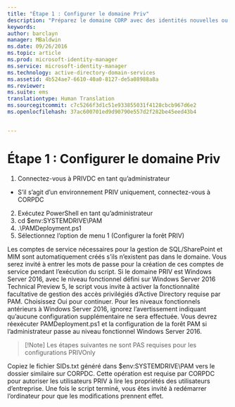 ```yaml
---
title: "Étape 1 : Configurer le domaine Priv"
description: "Préparez le domaine CORP avec des identités nouvelles ou existantes à gérer avec Privileged Identity Manager à l’aide de scripts"
keywords: 
author: barclayn
manager: MBaldwin
ms.date: 09/26/2016
ms.topic: article
ms.prod: microsoft-identity-manager
ms.service: microsoft-identity-manager
ms.technology: active-directory-domain-services
ms.assetid: 4b524ae7-6610-40a0-8127-de5a08988a8a
ms.reviewer: 
ms.suite: ems
translationtype: Human Translation
ms.sourcegitcommit: c7c5266f3d1c51e933855031f4128cbcb967d6e2
ms.openlocfilehash: 37ac600701ed9d90790e557d2f282be45eed43b4


---
```

# Étape 1 : Configurer le domaine Priv

1. Connectez-vous à PRIVDC en tant qu’administrateur
  * S’il s’agit d’un environnement PRIV uniquement, connectez-vous à CORPDC
2. Exécutez PowerShell en tant qu’administrateur
3. cd $env:SYSTEMDRIVE\PAM
4. .\PAMDeployment.ps1
5. Sélectionnez l’option de menu 1 (Configurer la forêt PRIV)


Les comptes de service nécessaires pour la gestion de SQL/SharePoint et MIM sont automatiquement créés s’ils n’existent pas dans le domaine. Vous serez invité à entrer les mots de passe pour la création de ces comptes de service pendant l’exécution du script.
Si le domaine PRIV est Windows Server 2016, avec le niveau fonctionnel défini sur Windows Server 2016 Technical Preview 5, le script vous invite à activer la fonctionnalité facultative de gestion des accès privilégiés d’Active Directory requise par PAM. Choisissez Oui pour continuer.
Pour les niveaux fonctionnels antérieurs à Windows Server 2016, ignorez l’avertissement indiquant qu’aucune configuration supplémentaire ne sera effectuée. Vous devrez réexécuter PAMDeployment.ps1 et la configuration de la forêt PAM si l’administrateur passe au niveau fonctionnel Windows Server 2016.

>[!Note] Les étapes suivantes ne sont PAS requises pour les configurations PRIVOnly

Copiez le fichier SIDs.txt généré dans $env:SYSTEMDRIVE\PAM vers le dossier similaire sur CORPDC. Cette opération est requise par CORPDC pour autoriser les utilisateurs PRIV à lire les propriétés des utilisateurs d’entreprise.
Une fois le script terminé, vous êtes invité à redémarrer l’ordinateur pour que les modifications prennent effet.



<!--HONumber=Sep16_HO4-->


